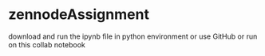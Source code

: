# zennodeAssignment

download and run the ipynb file in python environment
or
use GitHub
or
run on this collab notebook
